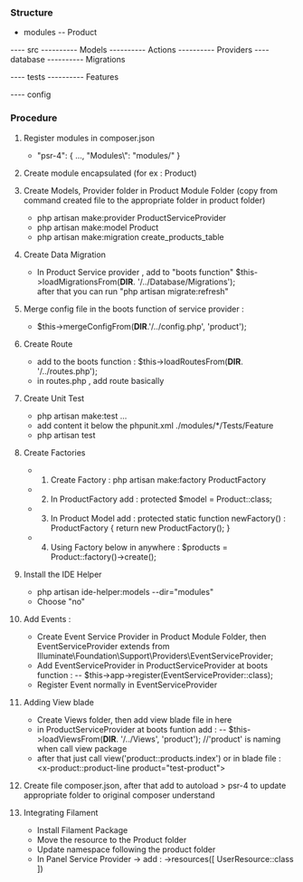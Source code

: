 ### Structure

- modules
-- Product

---- src
----------   Models
----------   Actions
----------   Providers
---- database
----------  Migrations

---- tests
----------  Features

---- config

### Procedure

1. Register modules in composer.json
    -  "psr-4": { 
          ...,
          "Modules\\": "modules/"
    }

2. Create module encapsulated (for ex : Product)

3. Create Models, Provider folder in Product Module Folder 
    (copy from command created file to the appropriate folder in product folder)
    - php artisan make:provider ProductServiceProvider
    - php artisan make:model Product
    - php artisan make:migration create_products_table

4. Create Data Migration
    - In Product Service provider , add to "boots function"
    $this->loadMigrationsFrom(__DIR__. '/../Database/Migrations');  
    after that you can run "php artisan migrate:refresh"

5. Merge config file in the boots function of service provider : 
    - $this->mergeConfigFrom(__DIR__.'/../config.php', 'product');

6. Create Route
    - add to the boots function : $this->loadRoutesFrom(__DIR__. '/../routes.php');  
    - in routes.php , add route basically 

7. Create Unit Test
    - php artisan make:test ...
    - add content it below the phpunit.xml
        <testsuite name="Modules">
            <directory>./modules/*/Tests/Feature</directory>
        </testsuite>
    - php artisan test

8. Create Factories
    - 1. Create Factory :  php artisan make:factory ProductFactory
    - 2. In ProductFactory add :  protected $model = Product::class;
    - 3. In Product Model add :
            protected static function newFactory() : ProductFactory
                {
                    return new ProductFactory();
                }
    - 4. Using Factory below in anywhere :
        $products = Product::factory()->create();

9. Install the IDE Helper
    - php artisan ide-helper:models --dir="modules"
    - Choose "no"

10. Add Events :
    - Create Event Service Provider in Product Module Folder, 
        then EventServiceProvider extends from Illuminate\Foundation\Support\Providers\EventServiceProvider;
    - Add EventServiceProvider in ProductServiceProvider at boots function :
        -- $this->app->register(EventServiceProvider::class);
    - Register Event normally in EventServiceProvider

11. Adding View blade
    - Create Views folder, then add view blade file in here
    - in ProductServiceProvider at boots funtion add :
        -- $this->loadViewsFrom(__DIR__. '/../Views', 'product'); //'product' is naming when call view package
    - after that just call view('product::products.index')
        or in blade file : <x-product::product-line product="test-product">

12. Create file composer.json, after that add to autoload > psr-4 to update appropriate folder to original composer understand

13. Integrating Filament
    - Install Filament Package
    - Move the resource to the Product folder
    - Update namespace following the product folder
    - In Panel Service Provider -> add :
            ->resources([
                UserResource::class
            ])




